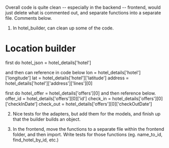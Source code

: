 Overall code is quite clean -- especially in the backend -- frontend, would just 
delete what is commented out, and separate functions into a separate file. Comments below.

1. In hotel_builder, can clean up some of the code.
  # Location builder
  first do 
    hotel_json = hotel_details['hotel']

  and then can reference in code below
        lon = hotel_details['hotel']['longitude']
        lat = hotel_details['hotel']['latitude']
        address = hotel_details['hotel']['address']['lines'][0]

  first do 
    hotel_offer = hotel_details['offers'][0]
    and then reference below.
        offer_id = hotel_details['offers'][0]['id']
        check_in = hotel_details['offers'][0]['checkInDate']
        check_out = hotel_details['offers'][0]['checkOutDate']

2. Nice tests for the adapters, but add them for the models, and finish up that the builder builds an object.

3. In the frontend, move the functions to a separate file within the frontend folder, and then import.
Write tests for those functions (eg. name_to_id, find_hotel_by_id, etc.)
